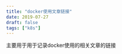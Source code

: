 ```yaml
---
title: "docker使用文章链接"
date: 2019-07-27
draft: false
tags: ["k8s"]
---
```


主要用于用于记录docker使用的相关文章的链接
<!--more-->